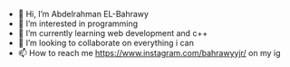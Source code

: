 - 👋 Hi, I’m Abdelrahman EL-Bahrawy
- 👀 I’m interested in programming
- 🌱 I’m currently learning web development and c++
- 💞️ I’m looking to collaborate on everything i can
- 📫 How to reach me 
https://www.instagram.com/bahrawyyjr/ on my ig
<!---
bahrawyX/bahrawyX is a ✨ special ✨ repository because its `README.md` (this file) appears on your GitHub profile.
You can click the Preview link to take a look at your changes.
--->
